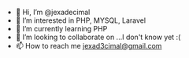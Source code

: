 - 👋 Hi, I’m @jexadecimal
- 👀 I’m interested in PHP, MYSQL, Laravel
- 🌱 I’m currently learning PHP
- 💞️ I’m looking to collaborate on ...I don't know yet :(
- 📫 How to reach me jexad3cimal@gmail.com

<!---
jexadecimal/jexadecimal is a ✨ special ✨ repository because its `README.md` (this file) appears on your GitHub profile.
You can click the Preview link to take a look at your changes.
--->

